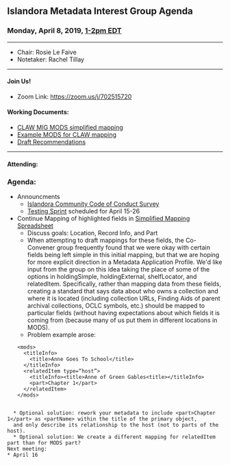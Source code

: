 ## Islandora Metadata Interest Group Agenda
### Monday, April 8, 2019, [1-2pm EDT](http://www.thetimezoneconverter.com/?t=1%20pm&tz=Toronto&)

---
* Chair: Rosie Le Faive
* Notetaker: Rachel Tillay 

---

#### Join Us!
* Zoom Link: https://zoom.us/j/702515720

#### Working Documents:
* [CLAW MIG MODS simplified mapping](https://docs.google.com/spreadsheets/d/18u2qFJ014IIxlVpM3JXfDEFccwBZcoFsjbBGpvL0jJI/edit#gid=0)
* [Example MODS for CLAW mapping](https://docs.google.com/spreadsheets/d/1C2Xie7HUDSgRT5v4ldoJvlNdoXz2GHAPvL3PE3TOKW8/edit#gid=1829081124)
* [Draft Recommendations](https://docs.google.com/document/d/15qSO9YcALtYSqd6CUuGx0t8FwUJ5pPwVPz0PA5rU898/edit#heading=h.f9r6knw0rjvu)
---

#### Attending:

### Agenda:
* Announcments
  * [Islandora Community Code of Conduct Survey](https://docs.google.com/forms/d/1qOwGvTlB-8DdoMs1eQ-aGCdaNSifTKXzB7Klj620v5k)
  * [Testing Sprint](https://docs.google.com/spreadsheets/d/1s5GCs9zrJsXevOulyRehpC-wdn4ShOVvEeaHDN_A2eo/edit?usp=sharing) scheduled for April 15-26
* Continue Mapping of highlighted fields in [Simplified Mapping Spreadsheet](https://docs.google.com/spreadsheets/d/18u2qFJ014IIxlVpM3JXfDEFccwBZcoFsjbBGpvL0jJI/edit#gid=0)
  * Discuss goals: Location, Record Info, and Part
  * When attempting to draft mappings for these fields, the Co-Convener group frequently found that we were okay with certain fields
  being left simple in this initial mapping, but that we are hoping for more explicit direction in a Metadata Application Profile. 
  We'd like input from the group on this idea taking the place of some of the options in holdingSimple, holdingExternal, shelfLocator,
  and relatedItem. Specifically, rather than mapping data from these fields, creating a standard that says data about who owns a 
  collection and where it is located (including collection URLs, Finding Aids of parent archival collections, OCLC symbols, etc.) 
  should be mapped to particular fields (without having expectations about which fields it is coming from (because many of us put them in different locations in MODS).
  * Problem example arose:
  ```
  <mods>
    <titleInfo>
      <title>Anne Goes To School</title>
    </titleInfo>
    <relatedItem type=“host”>
      <titleInfo><title>Anne of Green Gables<title></titleInfo>
      <part>Chapter 1</part>
    </relatedItem>
  </mods>

```

  * Optional solution: rework your metadata to include <part>Chapter 1</part> as <partName> within the title of the primary object,
  and only describe its relationship to the host (not to parts of the host).
  * Optional solution: We create a different mapping for relatedItem part than for MODS part?
Next meeting:
* April 16

